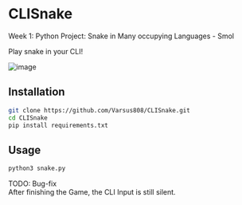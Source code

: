 # CLISnake



Week 1: Python
Project: Snake in Many occupying Languages - Smol

Play snake in your CLI!

![image](https://user-images.githubusercontent.com/89490912/190253811-53bad414-b63e-42a9-b05f-d573a477af85.png)

## Installation
```sh
git clone https://github.com/Varsus808/CLISnake.git
cd CLISnake
pip install requirements.txt
```

## Usage
```sh
python3 snake.py
```
TODO: Bug-fix <br>
After finishing the Game, the CLI Input is still silent.
